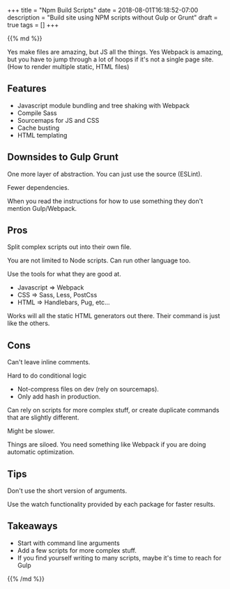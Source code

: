 +++
title = "Npm Build Scripts"
date = 2018-08-01T16:18:52-07:00
description = "Build site using NPM scripts without Gulp or Grunt"
draft = true
tags = []
+++

<div class="markdown post__column">
{{% md %}}

Yes make files are amazing, but JS all the things.
Yes Webpack is amazing, but you have to jump through a lot of hoops if it's not a single page site. (How to render multiple static, HTML files)

## Features

- Javascript module bundling and tree shaking with Webpack
- Compile Sass
- Sourcemaps for JS and CSS
- Cache busting
- HTML templating

## Downsides to Gulp Grunt

One more layer of abstraction. You can just use the source (ESLint).

Fewer dependencies.

When you read the instructions for how to use something they don't mention Gulp/Webpack.

## Pros

Split complex scripts out into their own file.

You are not limited to Node scripts. Can run other language too.

Use the tools for what they are good at.
- Javascript => Webpack
- CSS => Sass, Less, PostCss
- HTML => Handlebars, Pug, etc...

Works will all the static HTML generators out there. Their command is just like the others.

## Cons

Can't leave inline comments.

Hard to do conditional logic

- Not-compress files on dev (rely on sourcemaps).
- Only add hash in production.

Can rely on scripts for more complex stuff, or create duplicate commands that are slightly different.

Might be slower.

Things are siloed. You need something like Webpack if you are doing automatic optimization.

## Tips

Don't use the short version of arguments.

Use the watch functionality provided by each package for faster results.

## Takeaways

- Start with command line arguments
- Add a few scripts for more complex stuff.
- If you find yourself writing to many scripts, maybe it's time to reach for Gulp

{{% /md %}}
</div>

